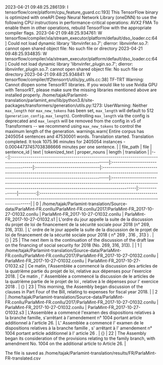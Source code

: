 2023-04-21 09:48:25.286139: I tensorflow/core/platform/cpu_feature_guard.cc:193] This TensorFlow binary is optimized with oneAPI Deep Neural Network Library (oneDNN) to use the following CPU instructions in performance-critical operations:  AVX2 FMA
To enable them in other operations, rebuild TensorFlow with the appropriate compiler flags.
2023-04-21 09:48:25.934761: W tensorflow/compiler/xla/stream_executor/platform/default/dso_loader.cc:64] Could not load dynamic library 'libnvinfer.so.7'; dlerror: libnvinfer.so.7: cannot open shared object file: No such file or directory
2023-04-21 09:48:25.934835: W tensorflow/compiler/xla/stream_executor/platform/default/dso_loader.cc:64] Could not load dynamic library 'libnvinfer_plugin.so.7'; dlerror: libnvinfer_plugin.so.7: cannot open shared object file: No such file or directory
2023-04-21 09:48:25.934841: W tensorflow/compiler/tf2tensorrt/utils/py_utils.cc:38] TF-TRT Warning: Cannot dlopen some TensorRT libraries. If you would like to use Nvidia GPU with TensorRT, please make sure the missing libraries mentioned above are installed properly.
/home/tajak/Parlamint-translation/parlamint_env/lib/python3.8/site-packages/transformers/generation/utils.py:1273: UserWarning: Neither `max_length` nor `max_new_tokens` has been set, `max_length` will default to 512 (`generation_config.max_length`). Controlling `max_length` via the config is deprecated and `max_length` will be removed from the config in v5 of Transformers -- we recommend using `max_new_tokens` to control the maximum length of the generation.
  warnings.warn(
Entire corpus has 2405054 sentences and 47530001 words.
Translation started.
Translation completed. It took 1075.96 minutes for 2405054 instances - 0.00044737457038386666 minutes per one sentence.
|    | file_path                                                                                                                       | file                                 | sentence_id                      | text                                                                                                                                                           | tokenized_text                                                                                                                                                          | proper_nouns   |   length | translation                                                                                                                                            |
|---:|:--------------------------------------------------------------------------------------------------------------------------------|:-------------------------------------|:---------------------------------|:---------------------------------------------------------------------------------------------------------------------------------------------------------------|:------------------------------------------------------------------------------------------------------------------------------------------------------------------------|:---------------|---------:|:-------------------------------------------------------------------------------------------------------------------------------------------------------|
|  0 | /home/tajak/Parlamint-translation/Source-data/ParlaMint-FR.conllu/ParlaMint-FR.conllu/2017/ParlaMint-FR_2017-10-27-O1032.conllu | ParlaMint-FR_2017-10-27-O1032.conllu | ParlaMint-FR_2017-10-27-O1032.s1 | L'ordre du jour appelle la suite de la discussion du projet de loi de financement de la sécurité sociale pour 2018 (n° 269, 316, 313).                         | L' ordre de le jour appelle la suite de la discussion de le projet de loi de financement de la sécurité sociale pour 2018 ( n° 269 , 316 , 313 ) .                      | {}             |       25 | The next item is the continuation of the discussion of the draft law on the financing of social security for 2018 (No. 269, 316, 313).                 |
|  1 | /home/tajak/Parlamint-translation/Source-data/ParlaMint-FR.conllu/ParlaMint-FR.conllu/2017/ParlaMint-FR_2017-10-27-O1032.conllu | ParlaMint-FR_2017-10-27-O1032.conllu | ParlaMint-FR_2017-10-27-O1032.s2 | Ce matin, l'Assemblée a commencé la discussion des articles de la quatrième partie du projet de loi, relative aux dépenses pour l'exercice 2018.               | Ce matin , l' Assemblée a commencé la discussion de le articles de la quatrième partie de le projet de loi , relative à le dépenses pour l' exercice 2018 .             | {}             |       23 | This morning, the Assembly began discussion of the clauses in Part Four of the Bill, relating to expenses for fiscal year 2018.                        |
|  2 | /home/tajak/Parlamint-translation/Source-data/ParlaMint-FR.conllu/ParlaMint-FR.conllu/2017/ParlaMint-FR_2017-10-27-O1032.conllu | ParlaMint-FR_2017-10-27-O1032.conllu | ParlaMint-FR_2017-10-27-O1032.s3 | L'Assemblée a commencé l'examen des dispositions relatives à la branche famille, s'arrêtant à l'amendement n° 1004 portant article additionnel à l'article 26. | L' Assemblée a commencé l' examen de le dispositions relatives à la branche famille , s' arrêtant à l' amendement n° 1004 portant article additionnel à l' article 26 . | {}             |       22 | The Assembly began its consideration of the provisions relating to the family branch, with amendment No. 1004 on the additional article to Article 26. |




The file is saved as /home/tajak/Parlamint-translation/results/FR/ParlaMint-FR-translated.csv
